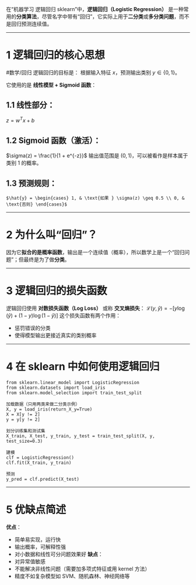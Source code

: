 在“机器学习 逻辑回归 sklearn”中，**逻辑回归（Logistic Regression）** 是一种常用的**分类算法**，尽管名字中带有“回归”，它实际上用于**二分类**或**多分类问题**，而不是回归预测连续值。

---

# 1 逻辑回归的核心思想
#数学/回归 
逻辑回归的目标是：
	 根据输入特征 $x$，预测输出类别 $y \in \{0, 1\}$。

它使用的是 **线性模型 + Sigmoid 函数**：
## 1.1 线性部分：
$z = w^T x + b$
## 1.2 Sigmoid 函数（激活）：
$\sigma(z) = \frac{1}{1 + e^{-z}}$
输出值范围是 $(0, 1)$，可以被看作是样本属于类别 1 的概率。
## 1.3 预测规则：

	$\hat{y} = \begin{cases} 1, & \text{如果 } \sigma(z) \geq 0.5 \\ 0, & \text{否则} \end{cases}$
---
# 2 为什么叫“回归”？
因为它**拟合的是概率函数**，输出是一个连续值（概率），所以数学上是一个“回归问题”；但最终是为了做**分类**。

---

# 3 逻辑回归的损失函数

逻辑回归使用 **对数损失函数（Log Loss）** 或称 **交叉熵损失**：
$\mathcal{L}(y, \hat{y}) = - \left[ y \log(\hat{y}) + (1 - y) \log(1 - \hat{y}) \right]$
这个损失函数有两个作用：
- 惩罚错误的分类
- 使得模型输出更接近真实的类别概率

---

# 4 在 sklearn 中如何使用逻辑回归

```
from sklearn.linear_model import LogisticRegression
from sklearn.datasets import load_iris
from sklearn.model_selection import train_test_split

加载数据（只用两类来做二分类示例）
X, y = load_iris(return_X_y=True)
X = X[y != 2]
y = y[y != 2]

划分训练集和测试集
X_train, X_test, y_train, y_test = train_test_split(X, y, test_size=0.3)

建模
clf = LogisticRegression()
clf.fit(X_train, y_train)

预测
y_pred = clf.predict(X_test)
```

---

# 5 优缺点简述

**优点**：
- 简单易实现，运行快
- 输出概率，可解释性强
- 对小数据和线性可分问题效果好
**缺点**：
- 对异常值敏感
- 不能解决非线性问题（需要加多项式特征或用 kernel 方法）
- 精度不如复杂模型如 SVM、随机森林、神经网络等
